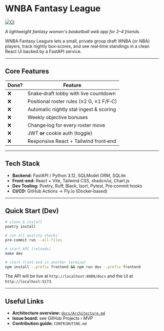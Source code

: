 # WNBA Fantasy League
[![CI](https://github.com/grantharris/WNBA-Fantasy-League/actions/workflows/ci.yml/badge.svg)](https://github.com/grantharris/WNBA-Fantasy-League/actions/workflows/ci.yml)

*A lightweight fantasy women's basketball web app for 2–4 friends.*

WNBA Fantasy Leagure lets a small, private group draft WNBA (or NBA) players, track nightly box‑scores, and see real‑time standings in a clean React UI backed by a FastAPI service.

---

## Core Features

| Done? | Feature                                  |
| ----- | ---------------------------------------- |
| ❌     | Snake‑draft lobby with live countdown    |
| ❌     | Positional roster rules (≥2 G, ≥1 F/F‑C) |
| ❌     | Automatic nightly stat ingest & scoring  |
| ❌     | Weekly objective bonuses                 |
| ❌     | Change‑log for every roster move         |
| ❌     | JWT **or** cookie auth (toggle)          |
| ❌     | Responsive React + Tailwind front‑end    |

---

## Tech Stack

* **Backend:** FastAPI / Python 3.12, SQLModel ORM, SQLite
* **Front‑end:** React + Vite, Tailwind CSS, shadcn/ui, Chart.js
* **Dev Tooling:** Poetry, Ruff, Black, Isort, Pytest, Pre‑commit hooks
* **CI/CD:** GitHub Actions → Fly.io (Docker‑based)

---

## Quick Start (Dev)

```bash
# clone & install
poetry install

# run all quality checks
pre-commit run --all-files

# start API (reloads)
make dev

# start front‑end in another terminal
npm install --prefix frontend && npm run dev --prefix frontend
```

The API will be live at `http://localhost:8000/docs` and the UI at `http://localhost:5173`.

---

## Useful Links

* **Architecture overview:** [`docs/Architecture.md`](docs/Architecture.md)
* **Issue board:** see GitHub Projects › MVP
* **Contribution guide:** `CONTRIBUTING.md`
